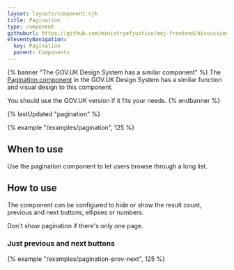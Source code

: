 ```yaml
---
layout: layouts/component.njk
title: Pagination
type: component
githuburl: https://github.com/ministryofjustice/moj-frontend/discussions/708
eleventyNavigation:
  key: Pagination
  parent: Components
---
```


{% banner "The GOV.UK Design System has a similar component" %}
The [Pagination component](https://design-system.service.gov.uk/components/pagination/) in the GOV.UK Design System has a similar function and visual design to this component.

You should use the GOV.UK version if it fits your needs.
{% endbanner %}

{% lastUpdated "pagination" %}

{% example "/examples/pagination", 125 %}

## When to use

Use the pagination component to let users browse through a long list.

## How to use

The component can be configured to hide or show the result count, previous and next buttons, ellipses or numbers.

Don't show pagination if there's only one page.

### Just previous and next buttons

{% example "/examples/pagination-prev-next", 125 %}
